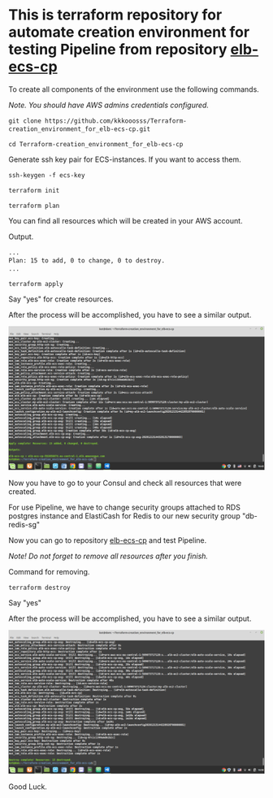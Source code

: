 # **This is terraform repository for automate creation environment for testing Pipeline from repository [elb-ecs-cp](https://github.com/kkkooosss/elb-ecs-cp)**

To create all components of the environment use the following commands.

_Note. You should have AWS admins credentials configured._ 
```
git clone https://github.com/kkkooosss/Terraform-creation_environment_for_elb-ecs-cp.git
```
```
cd Terraform-creation_environment_for_elb-ecs-cp
```
Generate ssh key pair for ECS-instances. If you want to access them.
```
ssh-keygen -f ecs-key
```
```
terraform init
```
```
terraform plan
```
You can find all resources which will be created in your AWS account.

Output.

```
...
Plan: 15 to add, 0 to change, 0 to destroy.
...
```

```
terraform apply
```

Say "yes" for create resources.

After the process will be accomplished, you have to see a similar output.

![Output terraform apply](https://github.com/kkkooosss/Terraform-creation_environment_for_elb-ecs-cp/blob/master/pictures/Output_terraform_apply.png)

Now you have to go to your Consul and check all resources that were created. 

For use Pipeline, we have to change security groups attached to RDS postgres instance and ElastiCash for Redis to our new security group "db-redis-sg"

Now you can go to  repository [elb-ecs-cp](https://github.com/kkkooosss/elb-ecs-cp) and test Pipeline.

_Note! Do not forget to remove all resources after you finish._

Command for removing.

``` 
terraform destroy
```
Say "yes"

After the process will be accomplished, you have to see a similar output.

![Output terraform destroy](https://github.com/kkkooosss/Terraform-creation_environment_for_elb-ecs-cp/blob/master/pictures/Output_terraform_destroy.png)

Good Luck.
